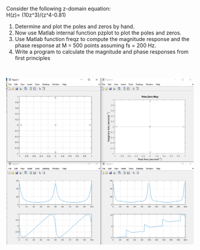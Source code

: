 Consider the following z-domain equation:
<br>
H(z)= (10z^3)/(z^4-0.81)
<br>
1. Determine and plot the poles and zeros by hand.
2. Now use Matlab internal function pzplot to plot the poles and zeros.
3. Use Matlab function freqz to compute the magnitude response and the phase response at M = 500 points assuming fs = 200 Hz.
4. Write a program to calculate the magnitude and phase responses from first principles
<br>

![All plots](Cglynn_Lab5_Picture.png)
<br>
